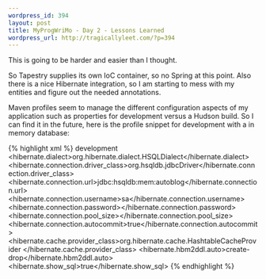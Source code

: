 ```yaml
--- 
wordpress_id: 394
layout: post
title: MyProgWriMo - Day 2 - Lessons Learned
wordpress_url: http://tragicallyleet.com/?p=394
---
```

This is going to be harder and easier than I thought.

So Tapestry supplies its own IoC container, so no Spring at this point. Also there is a nice Hibernate integration, so I am starting to mess with my entities and figure out the needed annotations.

Maven profiles seem to manage the different configuration aspects of my application such as properties for development versus a Hudson build.  So I can find it in the future, here is the profile snippet for development with a in memory database:

{% highlight xml %}
<profile>
    <id>development</id>
    <properties>
        <hibernate.dialect>org.hibernate.dialect.HSQLDialect</hibernate.dialect>
        <hibernate.connection.driver_class>org.hsqldb.jdbcDriver</hibernate.connection.driver_class>
        <hibernate.connection.url>jdbc:hsqldb:mem:autoblog</hibernate.connection.url>
        <hibernate.connection.username>sa</hibernate.connection.username>
        <hibernate.connection.password></hibernate.connection.password>
        <hibernate.connection.pool_size></hibernate.connection.pool_size>
        <hibernate.connection.autocommit>true</hibernate.connection.autocommit>
        <hibernate.cache.provider_class>org.hibernate.cache.HashtableCacheProvider
        </hibernate.cache.provider_class>
        <hibernate.hbm2ddl.auto>create-drop</hibernate.hbm2ddl.auto>
        <hibernate.show_sql>true</hibernate.show_sql>
    </properties>
</profile>
{% endhighlight %}

